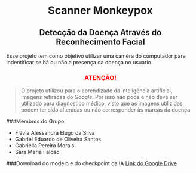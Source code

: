 <h1 align="center" style="font-weight: bold"> Scanner Monkeypox </h1> 
<h2 align="center"> Detecção da Doença Através do Reconhecimento Facial </h2>

Esse projeto tem como objetivo utilizar uma camêra do computador para indentificar se há ou não a presença da doença no usuario.

<h3 align="center" style="color: red"> ATENÇÃO! </h3>

> O projeto utilizou para o aprendizado da inteligência artificial, imagens retiradas do *Google*. Por isso não pode e não deve ser utilizado para diagnostico médico, visto que as imagens utilizidas podem ter sido alteradas ou não corresponder às marcas da doença

###Membros do Grupo:
- Flávia Alessandra Elugo da Silva
- Gabriel Eduardo de Oliveira Santos
- Gabriella Pereira Morais
- Sara Maria Falcão

###Download do modelo e do checkpoint da IA
[Link do Google Drive](https://drive.google.com/drive/folders/1hVs8NXezPNPsStefC4GCwavip0HYurPv?usp=sharing)
